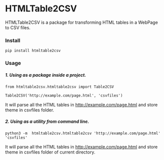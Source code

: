 # HTMLTable2CSV

HTMLTable2CSV is a package for transforming HTML tables in a WebPage to CSV files.

### Install

```
pip install htmltable2csv
```

### Usage

##### 1. Using as a package inside a project.

```
from htmltable2csv.htmltable2csv import Table2CSV

Table2CSV('http://example.com/page.html', 'csvfiles')
```

It will parse all the HTML tables in http://example.com/page.html and store theme in csvfiles folder.


##### 2. Using as a utility from command line.

```
python3 -m  htmltable2csv.htmltable2csv 'http://example.com/page.html' 'csvfiles'

```
It will parse all the HTML tables in http://example.com/page.html and store theme in csvfiles folder of current directory.
